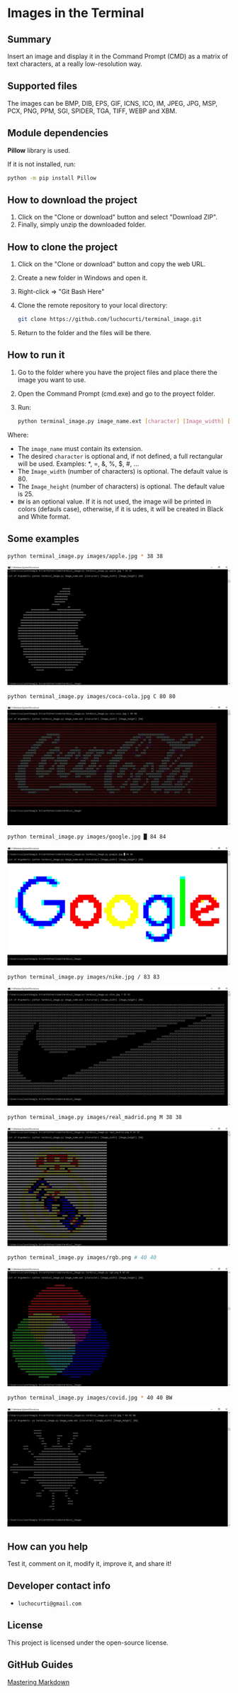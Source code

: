 # Images in the Terminal

## Summary

Insert an image and display it in the Command Prompt (CMD) as a matrix of text characters, at a really low-resolution way.

## Supported files

The images can be BMP, DIB, EPS, GIF, ICNS, ICO, IM, JPEG, JPG, MSP, PCX, PNG, PPM, SGI, SPIDER, TGA, TIFF, WEBP and XBM.

## Module dependencies

**Pillow** library is used.

If it is not installed, run:

```bash
python -m pip install Pillow
```

## How to download the project

1. Click on the "Clone or download" button and select "Download ZIP".
2. Finally, simply unzip the downloaded folder.

## How to clone the project

1. Click on the "Clone or download" button and copy the web URL.
2. Create a new folder in Windows and open it.
3. Right-click => "Git Bash Here"
4. Clone the remote repository to your local directory:

    ```bash
    git clone https://github.com/luchocurti/terminal_image.git
    ```

5. Return to the folder and the files will be there.

## How to run it

1. Go to the folder where you have the project files and place there the image you want to use.
2. Open the Command Prompt (cmd.exe) and go to the proyect folder.
3. Run:

    ```bash
    python terminal_image.py image_name.ext [character] [Image_width] [Image_height] [BW]
    ```

Where:

* The `image_name` must contain its extension.
* The desired `character` is optional and, if not defined, a full rectangular will be used. Examples: *, =, &, %, $, #, ...
* The `Image_width` (number of characters) is optional. The default value is 80.
* The `Image_height` (number of characters) is optional. The default value is 25.
* `BW` is an optional value. If it is not used, the image will be printed in colors (defauls case), otherwise, if it is udes, it will be created in Black and White format.

## Some examples

```bash
python terminal_image.py images/apple.jpg * 38 38
```

![apple](https://raw.githubusercontent.com/luchocurti/terminal_image/master/examples/apple.JPG)

```bash
python terminal_image.py images/coca-cola.jpg C 80 80
```

![coca-cola](https://raw.githubusercontent.com/luchocurti/terminal_image/master/examples/coca%20cola.JPG)

```bash
python terminal_image.py images/google.jpg █ 84 84
```

![google](https://raw.githubusercontent.com/luchocurti/terminal_image/master/examples/google.JPG)

```bash
python terminal_image.py images/nike.jpg / 83 83
```

![nike](https://raw.githubusercontent.com/luchocurti/terminal_image/master/examples/nike.JPG)

```bash
python terminal_image.py images/real_madrid.png M 38 38
```

![real_madrid](https://raw.githubusercontent.com/luchocurti/terminal_image/master/examples/real%20madrid.JPG)

```bash
python terminal_image.py images/rgb.png # 40 40
```

![rgb](https://raw.githubusercontent.com/luchocurti/terminal_image/master/examples/rgb.JPG)

```bash
python terminal_image.py images/covid.jpg * 40 40 BW
```

![covid](https://raw.githubusercontent.com/luchocurti/terminal_image/master/examples/covid.JPG)

## How can you help

Test it, comment on it, modify it, improve it, and share it!

## Developer contact info

* `luchocurti@gmail.com`

## License

This project is licensed under the open-source license.

## GitHub Guides

[Mastering Markdown](https://guides.github.com/features/mastering-markdown/)
